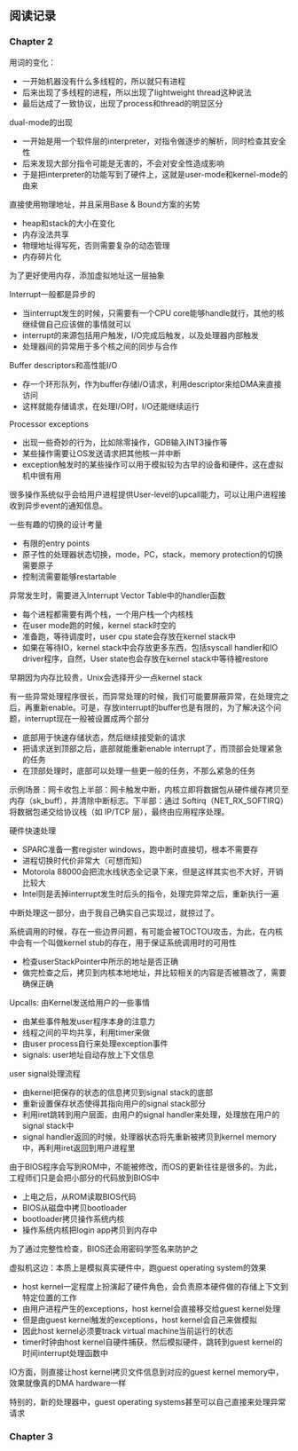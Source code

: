 ## 阅读记录
### Chapter 2
用词的变化：
- 一开始机器没有什么多线程的，所以就只有进程
- 后来出现了多线程的进程，所以出现了lightweight thread这种说法
- 最后达成了一致协议，出现了process和thread的明显区分

dual-mode的出现
- 一开始是用一个软件层的interpreter，对指令做逐步的解析，同时检查其安全性
- 后来发现大部分指令可能是无害的，不会对安全性造成影响
- 于是把interpreter的功能写到了硬件上，这就是user-mode和kernel-mode的由来

直接使用物理地址，并且采用Base & Bound方案的劣势
- heap和stack的大小在变化
- 内存没法共享
- 物理地址得写死，否则需要复杂的动态管理
- 内存碎片化

为了更好使用内存，添加虚拟地址这一层抽象

Interrupt一般都是异步的
- 当interrupt发生的时候，只需要有一个CPU core能够handle就行，其他的核继续做自己应该做的事情就可以
- interrupt的来源包括用户触发，I/O完成后触发，以及处理器内部触发
- 处理器间的异常用于多个核之间的同步与合作

Buffer descriptors和高性能I/O
- 存一个环形队列，作为buffer存储I/O请求，利用descriptor来给DMA来直接访问
- 这样就能存储请求，在处理I/O时，I/O还能继续运行

Processor exceptions
- 出现一些奇妙的行为，比如除零操作，GDB输入INT3操作等
- 某些操作需要让OS发送请求把其他核一并中断
- exception触发时的某些操作可以用于模拟较为古早的设备和硬件，这在虚拟机中很有用

很多操作系统似乎会给用户进程提供User-level的upcall能力，可以让用户进程接收到异步event的通知信息。

一些有趣的切换的设计考量
- 有限的entry points
- 原子性的处理器状态切换，mode，PC，stack，memory protection的切换需要原子
- 控制流需要能够restartable

异常发生时，需要进入Interrupt Vector Table中的handler函数
- 每个进程都需要有两个栈，一个用户栈一个内核栈
- 在user mode跑的时候，kernel stack时空的
- 准备跑，等待调度时，user cpu state会存放在kernel stack中
- 如果在等待IO，kernel stack中会存放更多东西，包括syscall handler和IO driver程序，自然，User state也会存放在kernel stack中等待被restore

早期因为内存比较贵，Unix会选择开少一点kernel stack

有一些异常处理程序很长，而异常处理的时候，我们可能要屏蔽异常，在处理完之后，再重新enable。可是，存放interrupt的buffer也是有限的，为了解决这个问题，interrupt现在一般被设置成两个部分
- 底部用于快速存储状态，然后继续接受新的请求
- 把请求送到顶部之后，底部就能重新enable interrupt了，而顶部会处理紧急的任务
- 在顶部处理时，底部可以处理一些更一般的任务，不那么紧急的任务

示例场景：网卡收包
​上半部：网卡触发中断，内核立即将数据包从硬件缓存拷贝至内存（sk_buff），并清除中断标志。
​下半部：通过 Softirq（NET_RX_SOFTIRQ）将数据包递交给协议栈（如 IP/TCP 层），最终由应用程序处理。

硬件快速处理
- SPARC准备一套register windows，跑中断时直接切，根本不需要存
- 进程切换时代价非常大（可想而知）
- Motorola 88000会把流水线状态全记录下来，但是这样其实也不大好，开销比较大
- Intel则是丢掉interrupt发生时后头的指令，处理完异常之后，重新执行一遍

中断处理这一部分，由于我自己确实自己实现过，就掠过了。

系统调用的时候，存在一些边界问题，有可能会被TOCTOU攻击，为此，在内核中会有一个叫做kernel stub的存在，用于保证系统调用时的可用性
- 检查userStackPointer中所示的地址是否正确
- 做完检查之后，拷贝到内核本地地址，并比较相关的内容是否被篡改了，需要确保正确

Upcalls: 由Kernel发送给用户的一些事情
- 由某些事件触发user程序本身的注意力
- 线程之间的平均共享，利用timer来做
- 由user process自行来处理exception事件
- signals: user地址自动存放上下文信息

user signal处理流程
- 由kernel把保存的状态的信息拷贝到signal stack的底部
- 重新设置保存状态使得其指向用户的signal stack部分
- 利用iret跳转到用户层面，由用户的signal handler来处理，处理放在用户的signal stack中
- signal handler返回的时候，处理器状态将先重新被拷贝到kernel memory中，再利用iret返回到用户进程里

由于BIOS程序会写到ROM中，不能被修改，而OS的更新往往是很多的。为此，工程师们只是会把小部分的代码放到BIOS中
- 上电之后，从ROM读取BIOS代码
- BIOS从磁盘中拷贝bootloader
- bootloader拷贝操作系统内核
- 操作系统内核把login app拷贝到内存中

为了通过完整性检查，BIOS还会用密码学签名来防护之

虚拟机这边：本质上是模拟真实硬件中，跑guest operating system的效果
- host kernel一定程度上扮演起了硬件角色，会负责原本硬件做的存储上下文到特定位置的工作
- 由用户进程产生的exceptions，host kernel会直接移交给guest kernel处理
- 但是由guest kernel触发的exceptions，host kernel会自己来做模拟
- 因此host kernel必须要track virtual machine当前运行的状态
- timer时钟由host kernel自硬件捕获，然后模拟硬件，跳转到guest kernel的时间interrupt处理函数中

IO方面，则直接让host kernel拷贝文件信息到对应的guest kernel memory中，效果就像真的DMA hardware一样

特别的，新的处理器中，guest operating systems甚至可以自己直接来处理异常请求
### Chapter 3
